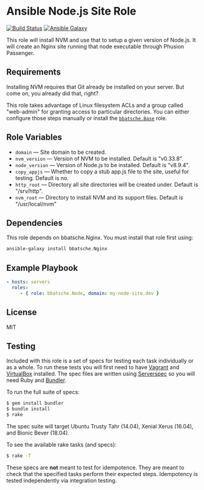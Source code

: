 Ansible Node.js Site Role
=========================

[![Build Status](https://travis-ci.org/bbatsche/Ansible-Node-Site-Role.svg?branch=master)](https://travis-ci.org/bbatsche/Ansible-Node-Site-Role)  [![Ansible Galaxy](https://img.shields.io/ansible/role/7466.svg)](https://galaxy.ansible.com/bbatsche/Node)

This role will install NVM and use that to setup a given version of Node.js. It will create an Nginx site running that node executable through Phusion Passenger.

Requirements
------------

Installing NVM requires that Git already be installed on your server. But come on, you already did that, right?

This role takes advantage of Linux filesystem ACLs and a group called "web-admin" for granting access to particular directories. You can either configure those steps manually or install the [`bbatsche.Base`](https://galaxy.ansible.com/bbatsche/Base/) role.

Role Variables
--------------

- `domain` &mdash; Site domain to be created.
- `nvm_version` &mdash; Version of NVM to be installed. Default is "v0.33.8".
- `node_version` &mdash; Version of Node.js to be installed. Default is "v8.9.4".
- `copy_appjs` &mdash; Whether to copy a stub app.js file to the site, useful for testing. Default is no.
- `http_root` &mdash; Directory all site directories will be created under. Default is "/srv/http".
- `nvm_root` &mdash; Directory to install NVM and its support files. Default is "/usr/local/nvm"

Dependencies
------------

This role depends on bbatsche.Nginx. You must install that role first using:

```bash
ansible-galaxy install bbatsche.Nginx
```

Example Playbook
----------------

```yml
- hosts: servers
  roles:
     - { role: bbatsche.Node, domain: my-node-site.dev }
```

License
-------

MIT

Testing
-------

Included with this role is a set of specs for testing each task individually or as a whole. To run these tests you will first need to have [Vagrant](https://www.vagrantup.com/) and [VirtualBox](https://www.virtualbox.org/) installed. The spec files are written using [Serverspec](http://serverspec.org/) so you will need Ruby and [Bundler](http://bundler.io/).

To run the full suite of specs:

```bash
$ gem install bundler
$ bundle install
$ rake
```

The spec suite will target Ubuntu Trusty Tahr (14.04), Xenial Xerus (16.04), and Bionic Bever (18.04).

To see the available rake tasks (and specs):

```bash
$ rake -T
```

These specs are **not** meant to test for idempotence. They are meant to check that the specified tasks perform their expected steps. Idempotency is tested independently via integration testing.
